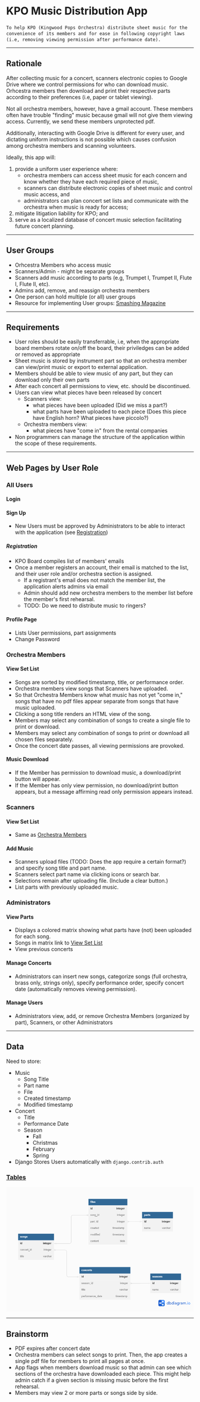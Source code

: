 # KPO Music Distribution App
    To help KPO (Kingwood Pops Orchestra) distribute sheet music for the convenience of its members and for ease in following copyright laws (i.e, removing viewing permission after performance date).

---
## Rationale
After collecting music for a concert, scanners electronic copies to Google Drive where we control permissions for who can download music. Orhcestra members then download and print their respective parts according to their preferences (i.e, paper or tablet viewing). 

Not all orchestra members, however, have a gmail account. These members often have trouble "finding" music because gmail will not give them viewing access. Currently, we send these members unprotected pdf.

Additionally, interacting with Google Drive is different for every user, and dictating uniform instructions is not possible which causes confusion among orchestra members and scanning volunteers.

Ideally, this app will:
1. provide a uniform user experience where:
    - orchestra members can access sheet music for each concern and know whether they have each required piece of music,
    - scanners can distribute electronic copies of sheet music and control music access, and
    - administrators can plan concert set lists and communicate with the orchestra when music is ready for access;
2. mitigate litigation liability for KPO; and
3. serve as a localized database of concert music selection facilitating future concert planning. 

---
## User Groups
- Orhcestra Members who access music
- Scanners/Admin - might be separate groups
- Scanners add music according to parts (e.g, Trumpet I, Trumpet II, Flute I, Flute II, etc).
- Admins add, remove, and reassign orchestra members
- One person can hold multiple (or all) user groups
- Resource for implementing User groups: [Smashing Magazine](https://www.smashingmagazine.com/2020/02/django-highlights-user-models-authentication/)

---

## Requirements
- User roles should be easily transferrable, i.e, when the appropriate board members rotate on/off the board, their priviledges can be added or removed as appropriate
- Sheet music is stored by instrument part so that an orchestra member can view/print music or export to external application.
- Members should be able to view music of any part, but they can download only their own parts
- After each concert all permissions to view, etc. should be discontinued. 
- Users can view what pieces have been released by concert
    - Scanners view:
        - what pieces have been uploaded (Did we miss a part?)
        - what parts have been uploaded to each piece (Does this piece have English horn? What pieces have piccolo?)
    - Orchestra members view:
        - what pieces have "come in" from the rental companies
- Non programmers can manage the structure of the application within the scope of these requirements.

---
## Web Pages by User Role

### **All Users**
#### Login

#### Sign Up
- New Users must be approved by Administrators to be able to interact with the application (see [Registration](#registration))

##### *Registration*
- KPO Board compiles list of members' emails
- Once a member registers an account, their email is matched to the list, and their user role and/or orchestra section is assigned.
    - If a registrant's email does not match the member list, the application alerts admins via email
    - Admin should add new orchestra members to the member list before the member's first rehearsal.
    - TODO: Do we need to distribute music to ringers? 

#### Profile Page
- Lists User permissions, part assignments
- Change Password

### **Orchestra Members**
#### View Set List
- Songs are sorted by modified timestamp, title, or performance order.
- Orchestra members view songs that Scanners have uploaded.
- So that Orchestra Members know what music has not yet "come in," songs that have no pdf files appear separate from songs that have music uploaded.
- Clicking a song title renders an HTML view of the song.
- Members may select any combination of songs to create a single file to print or download.
- Members may select any combination of songs to print or download all chosen files separately.
- Once the concert date passes, all viewing permissions are provoked.

#### Music Download
- If the Member has permission to download music, a download/print button will appear.
- If the Member has only view permission, no download/print button appears, but a message affirming read only permission appears instead.

### **Scanners**
#### View Set List
- Same as [Orchestra Members](#view-set-list)

#### Add Music
- Scanners upload files (TODO: Does the app require a certain format?) and specify song title and part name.
- Scanners select part name via clicking icons or search bar.
- Selections remain after uploading file. (Include a clear button.)
- List parts with previously uploaded music.


### **Administrators**
#### View Parts
- Displays a colored matrix showing what parts have (not) been uploaded for each song.
- Songs in matrix link to [View Set List](#view-set-list)
- View previous concerts

#### Manage Concerts
- Administrators can insert new songs, categorize songs (full orchestra, brass only, strings only), specify performance order, specify concert date (automatically removes viewing permission).

#### Manage Users
- Administrators view, add, or remove Orchestra Members (organized by part), Scanners, or other Administrators

---
## Data
Need to store:
- Music
    - Song Title
    - Part name
    - File
    - Created timestamp
    - Modified timestamp
- Concert
    - Title
    - Performance Date
    - Season
        - Fall
        - Christmas
        - February
        - Spring
- Django Stores Users automatically with `django.contrib.auth`

### [Tables](https://dbdiagram.io/d/643efa826b31947051d04564)
![Entity-Relationship Diagram](./images/KPO%20Distribution.png)

---
## Brainstorm
- PDF expires after concert date
- Orchestra members can select songs to print. Then, the app creates a single pdf file for members to print all pages at once.
- App flags when members download music so that admin can see which sections of the orchestra have downloaded each piece. This might help admin catch if a given section is missing music before the first rehearsal.
- Members may view 2 or more parts or songs side by side.